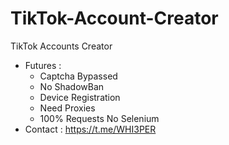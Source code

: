 # TikTok-Account-Creator
TikTok Accounts Creator
- Futures :
  - Captcha Bypassed
  - No ShadowBan
  - Device Registration
  - Need Proxies
  - 100% Requests No Selenium
- Contact : https://t.me/WHI3PER
